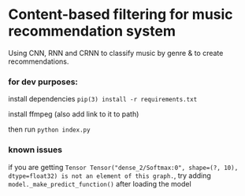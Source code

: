 # Content-based filtering for music recommendation system

Using CNN, RNN and CRNN to classify music by genre & to create recommendations.

### for dev purposes: 
install dependencies 
```pip(3) install -r requirements.txt```

install ffmpeg (also add link to it to path)

then run
```python index.py```  

### known issues
if you are getting ```Tensor Tensor("dense_2/Softmax:0", shape=(?, 10), dtype=float32) is not an element of this graph.```, try adding  ```model._make_predict_function()``` after loading the model
